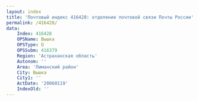 ```yaml
---
layout: index
title: 'Почтовый индекс 416428: отделение почтовой связи Почты России'
permalink: /416428/
data:
    Index: 416428
    OPSName: Вышка
    OPSType: О
    OPSSubm: 416379
    Region: 'Астраханская область'
    Autonom: ''
    Area: 'Лиманский район'
    City: Вышка
    City1: ''
    ActDate: '20060119'
    IndexOld: ''
---
```


